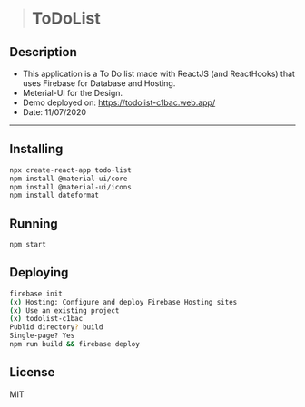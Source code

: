 > # ToDoList

## Description

- This application is a To Do list made with ReactJS (and ReactHooks) that uses Firebase for Database and Hosting.
- Meterial-UI for the Design.
- Demo deployed on: https://todolist-c1bac.web.app/
- Date: 11/07/2020

---

## Installing

```sh
npx create-react-app todo-list
npm install @material-ui/core
npm install @material-ui/icons
npm install dateformat
```

## Running

```sh
npm start
```

## Deploying

```sh
firebase init
(x) Hosting: Configure and deploy Firebase Hosting sites
(x) Use an existing project
(x) todolist-c1bac
Publid directory? build
Single-page? Yes
npm run build && firebase deploy
```

## License

MIT
